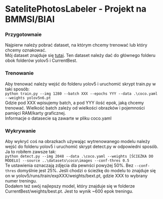 # SatelitePhotosLabeler - Projekt na BMMSI/BIAI

### Przygotownaie

Najpierw należy pobrać dataset, na którym chcemy trenować lub który chcemy oznakować.<br/>
Mój dataset znajduje się [tutaj](https://drive.google.com/drive/folders/1Sxu7SRQqr6uXDnMY6ll3dIVd5tC7P3w0?usp=sharing). Ten dataset należy dać do głównego folderu obok folderów yolov5 i CurrentBest. <br/>

### Trenowanie

Aby trenować należy wejść do folderu yolov5 i uruchomić skrypt train.py w taki sposób: <br/>
`python train.py --img 1280 --batch XXX --epochs YYY --data .\coco.yaml --weights yolov5n6.pt`    
Gdzie pod XXX wpisujemy batch, a pod YYY ilość epok, jaką chcemy trenować. Wielkość batch zależy od wielkości obrazków i pojemności pamięci RAM/karty graficznej. <br/>
Informacje o datasecie są zawarte w pliku coco.yaml


### Wykrywanie

Aby wykryć coś na obrazkach używając wytrenowanego modelu należy wejść do folderu yolov5 i uruchomić skrypt detect.py w odpowiedni sposób. Ja to robiłem zawsze tak: <br/>
`python detect.py --img 2048 --data .\coco.yaml --weights [ŚCIEŻKA DO MODELU] --source ..\datasets\coco\images --conf-thres 0.5` <br/>
Te ustawienia oznaczają zdjęcia dla pewnści powyżej 50%. Bez `--conf-thres` domyślnie jest 25%. Jeśli chodzi o ścieżkę do modelu to znajduje się on w yolov5/runs/train/expXXX/weights/bext.pt, gdzie XXX to wybrany numer treningu. <br/>
Dodałem też swój najlepszy model, który znajduje się w folderze CurrentBest/weights/best.pt. Jest to wynik ~600 epok treningu.
